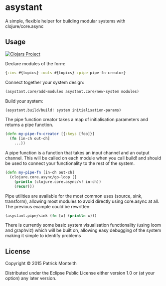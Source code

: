 # asystant

A simple, flexible helper for building modular systems with clojure/core.async

## Usage

[![Clojars Project](http://clojars.org/asystant/latest-version.svg)](http://clojars.org/asystant)

Declare modules of the form: 
```clojure
{:ins #{topics} :outs #{topics} :pipe pipe-fn-creator}
```

Connect together your system design: 
```clojure
(asystant.core/add-modules asystant.core/new-system modules)
```

Build your system:
```clojure
(asystant.build/build! system initialisation-params)
```

The pipe function creator takes a map of initialisation parameters and returns a pipe function.
```clojure
(defn my-pipe-fn-creator [{:keys [foo]}]
  (fn [in-ch out-ch]
    ...))
```

A pipe function is a function that takes an input channel and an output channel. This will be called on each module when you call build! and should be used to connect your functionality to the rest of the system.

```clojure
(defn my-pipe-fn [in-ch out-ch]
  (clojure.core.async/go-loop []
    (println (clojure.core.async/<! in-ch))
    (recur)))
```

Pipe utilities are available for the most common uses (source, sink, transform), allowing most modules to avoid directly using core.async at all. The previous example could be rewritten:

```clojure
(asystant.pipe/sink (fn [x] (println x)))
```

There is currently some basic system visualisation functionality (using loom and graphviz) which will be built on, allowing easy debugging of the system making it simple to identify problems

## License

Copyright © 2015 Patrick Monteith

Distributed under the Eclipse Public License either version 1.0 or (at
your option) any later version.
